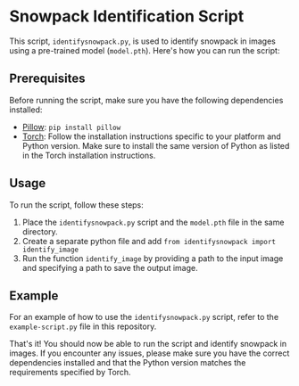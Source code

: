 # Snowpack Identification Script

This script, `identifysnowpack.py`, is used to identify snowpack in images using a pre-trained model (`model.pth`). Here's how you can run the script:

## Prerequisites

Before running the script, make sure you have the following dependencies installed:

- [Pillow](https://python-pillow.org/): `pip install pillow`
- [Torch](https://pytorch.org/): Follow the installation instructions specific to your platform and Python version. Make sure to install the same version of Python as listed in the Torch installation instructions.

## Usage

To run the script, follow these steps:

1. Place the `identifysnowpack.py` script and the `model.pth` file in the same directory.
2. Create a separate python file and add `from identifysnowpack import identify_image`
3. Run the function `identify_image` by providing a path to the input image and specifying a path to save the output image.

## Example

For an example of how to use the `identifysnowpack.py` script, refer to the `example-script.py` file in this repository.

That's it! You should now be able to run the script and identify snowpack in images. If you encounter any issues, please make sure you have the correct dependencies installed and that the Python version matches the requirements specified by Torch.
